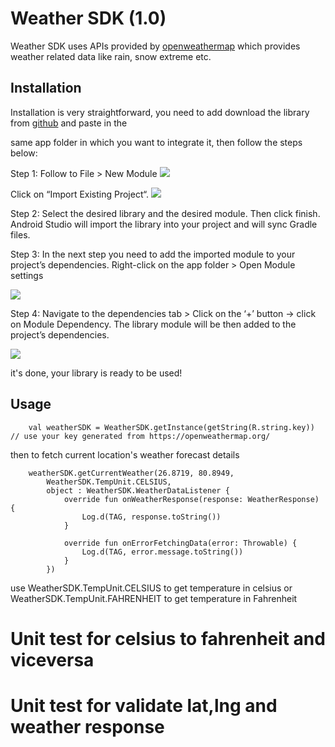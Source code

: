 # Weather SDK (1.0)

Weather SDK uses APIs provided by [openweathermap](https://openweathermap.org/) which provides
weather related data like rain, snow extreme etc.

## Installation

Installation is very straightforward, you need to add download the library
from [github](https://github.com/Deepikakapila-Damco/WheatherApp_And_SDK/tree/main/damcoWeather) and paste in the

same app folder in which you want to integrate it, then follow the steps below:

Step 1: Follow to File > New Module
![](https://www.geeksforgeeks.org/how-to-add-a-library-project-to-android-studio/)

Click on “Import Existing Project“.
![](https://media.geeksforgeeks.org/wp-content/uploads/20210327124538/Zm7QO.png)

Step 2: Select the desired library and the desired module. Then click finish. Android Studio will
import the library into your project and will sync Gradle files.

Step 3: In the next step you need to add the imported module to your project’s dependencies.
Right-click on the app folder > Open Module settings

![](https://media.geeksforgeeks.org/wp-content/uploads/20210326232940/Screenshot414.png)

Step 4: Navigate to the dependencies tab > Click on the ‘+’ button -> click on Module Dependency.
The library module will be then added to the project’s dependencies.

![](https://media.geeksforgeeks.org/wp-content/uploads/20210326233244/Screenshot420.png)

it's done, your library is ready to be used!

## Usage

        val weatherSDK = WeatherSDK.getInstance(getString(R.string.key)) // use your key generated from https://openweathermap.org/

then to fetch current location's weather forecast details

        weatherSDK.getCurrentWeather(26.8719, 80.8949,
            WeatherSDK.TempUnit.CELSIUS,
            object : WeatherSDK.WeatherDataListener {
                override fun onWeatherResponse(response: WeatherResponse) {
                    Log.d(TAG, response.toString())
                }

                override fun onErrorFetchingData(error: Throwable) {
                    Log.d(TAG, error.message.toString())
                }
            })

use WeatherSDK.TempUnit.CELSIUS to get temperature in celsius or WeatherSDK.TempUnit.FAHRENHEIT to
get temperature in Fahrenheit

# Unit test for celsius to fahrenheit and viceversa
# Unit test for validate lat,lng and weather response

      

